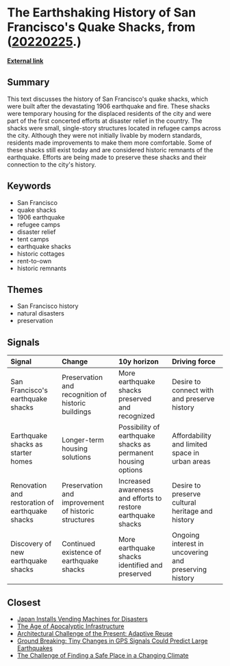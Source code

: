 # __The Earthshaking History of San Francisco's Quake Shacks__, from ([20220225](https://kghosh.substack.com/p/20220225).)

__[External link](https://www.atlasobscura.com/articles/san-francisco-earthquake-shacks)__



## Summary

This text discusses the history of San Francisco's quake shacks, which were built after the devastating 1906 earthquake and fire. These shacks were temporary housing for the displaced residents of the city and were part of the first concerted efforts at disaster relief in the country. The shacks were small, single-story structures located in refugee camps across the city. Although they were not initially livable by modern standards, residents made improvements to make them more comfortable. Some of these shacks still exist today and are considered historic remnants of the earthquake. Efforts are being made to preserve these shacks and their connection to the city's history.

## Keywords

* San Francisco
* quake shacks
* 1906 earthquake
* refugee camps
* disaster relief
* tent camps
* earthquake shacks
* historic cottages
* rent-to-own
* historic remnants

## Themes

* San Francisco history
* natural disasters
* preservation

## Signals

| Signal                                          | Change                                              | 10y horizon                                                   | Driving force                                         |
|:------------------------------------------------|:----------------------------------------------------|:--------------------------------------------------------------|:------------------------------------------------------|
| San Francisco's earthquake shacks               | Preservation and recognition of historic buildings  | More earthquake shacks preserved and recognized               | Desire to connect with and preserve history           |
| Earthquake shacks as starter homes              | Longer-term housing solutions                       | Possibility of earthquake shacks as permanent housing options | Affordability and limited space in urban areas        |
| Renovation and restoration of earthquake shacks | Preservation and improvement of historic structures | Increased awareness and efforts to restore earthquake shacks  | Desire to preserve cultural heritage and history      |
| Discovery of new earthquake shacks              | Continued existence of earthquake shacks            | More earthquake shacks identified and preserved               | Ongoing interest in uncovering and preserving history |

## Closest

* [Japan Installs Vending Machines for Disasters](1b4a9e6fd6f8912da18909188db75bda)
* [The Age of Apocalyptic Infrastructure](177a0857ffe0d07d48cd99a269f28a02)
* [Architectural Challenge of the Present: Adaptive Reuse](cf7cc3361b8139c51e3e97835a2da4e4)
* [Ground Breaking: Tiny Changes in GPS Signals Could Predict Large Earthquakes](a00fd810052374121de9c17d5a5d60ac)
* [The Challenge of Finding a Safe Place in a Changing Climate](efa36dc9bd5ddc890866d4ab1e68e71f)